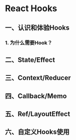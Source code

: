# React Hooks

## 一、认识和体验Hooks

### 1. 为什么需要Hook？

## 二、State/Effect

## 三、Context/Reducer

## 四、Callback/Memo

## 五、Ref/LayoutEffect

## 六、自定义Hooks使用
